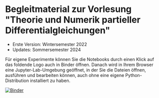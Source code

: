 # Begleitmaterial zur Vorlesung "Theorie und Numerik partieller Differentialgleichungen"
- Erste Version: Wintersemester 2022
- Updates: Sommersemester 2024

Für eigene Experimente können Sie die Notebooks durch einen Klick auf das foldende Logo auch in Binder öffnen. Danach wird in Ihrem Browser eine Jupyter-Lab-Umgebung geöffnet, in der Sie die Dateien öffnen, ausführen und bearbeiten können, auch ohne eine eigene Python-Distribution installiert zu haben.

[![Binder](https://mybinder.org/badge_logo.svg)](https://mybinder.org/v2/gh/uja-works/Partielle-Differentialgleichungen.git/HEAD)
